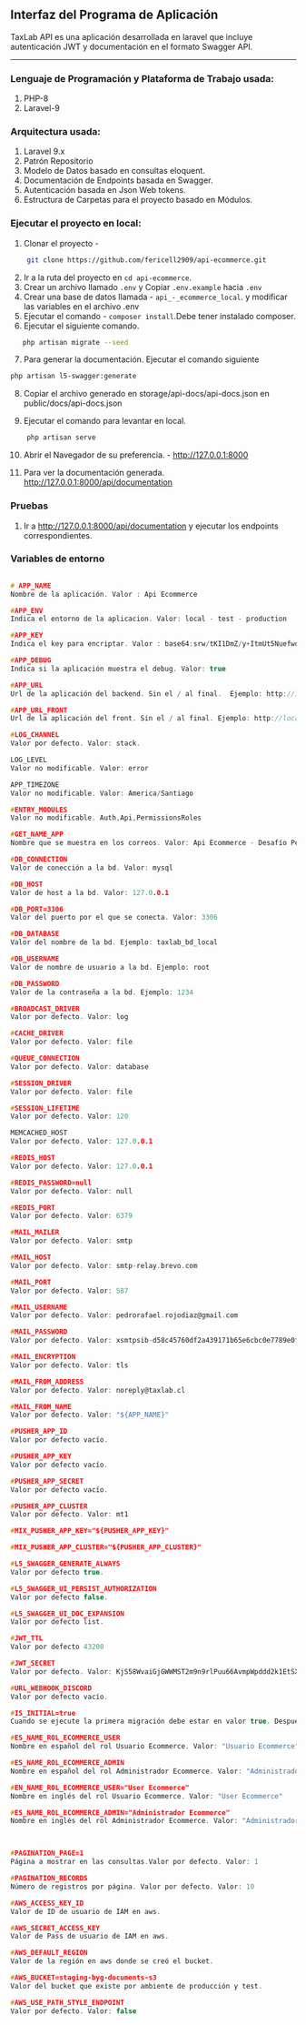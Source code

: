 ## Interfaz del Programa de Aplicación

TaxLab API es una aplicación desarrollada en laravel que incluye autenticación JWT y documentación en el formato Swagger API.  

---

### Lenguaje de Programación y Plataforma de Trabajo usada:

1. PHP-8
2. Laravel-9

### Arquitectura usada:

1. Laravel 9.x
2. Patrón Repositorio
3. Modelo de Datos basado en consultas eloquent.
4. Documentación de Endpoints basada en Swagger. 
5. Autenticación basada en Json Web tokens.
6. Estructura de Carpetas para el proyecto basado en Módulos.

### Ejecutar el proyecto en local:

1. Clonar el proyecto -

```bash
    git clone https://github.com/fericell2909/api-ecommerce.git
```

2. Ir a la ruta del proyecto en  `cd api-ecommerce`.
3. Crear un archivo llamado `.env`  y Copiar `.env.example` hacia `.env`
4. Crear una base de datos llamada - `api_-_ecommerce_local`. y modificar las variables en el archivo .env
5. Ejecutar el comando - `composer install`.Debe tener instalado composer.
6. Ejecutar el siguiente comando.

```bash
   php artisan migrate --seed
```

7. Para generar la documentación. Ejecutar el comando siguiente
```bash
php artisan l5-swagger:generate
```

8. Copiar el archivo generado en storage/api-docs/api-docs.json en public/docs/api-docs.json

9. Ejecutar el comando para levantar en local.

```bash
    php artisan serve
```

10. Abrir el Navegador de su preferencia. -
   http://127.0.0.1:8000 

11. Para ver la documentación generada.
   http://127.0.0.1:8000/api/documentation


### Pruebas

1. Ir a http://127.0.0.1:8000/api/documentation y ejecutar los endpoints correspondientes.

### Variables de entorno

```c

# APP_NAME
Nombre de la aplicación. Valor : Api Ecommerce

#APP_ENV
Indica el entorno de la aplicacion. Valor: local - test - production

#APP_KEY
Indica el key para encriptar. Valor : base64:srw/tKI1DmZ/y+ItmUt5NuefwqJgEUF1js+ZUXSzf1g=

#APP_DEBUG
Indica si la aplicación muestra el debug. Valor: true

#APP_URL
Url de la aplicación del backend. Sin el / al final.  Ejemplo: http://127.0.0.1:8000 

#APP_URL_FRONT
Url de la aplicación del front. Sin el / al final. Ejemplo: http://localhost:3000

#LOG_CHANNEL
Valor por defecto. Valor: stack. 

LOG_LEVEL
Valor no modificable. Valor: error 

APP_TIMEZONE
Valor no modificable. Valor: America/Santiago

#ENTRY_MODULES
Valor no modificable. Auth,Api,PermissionsRoles

#GET_NAME_APP
Nombre que se muestra en los correos. Valor: Api Ecommerce - Desafío Periferia

#DB_CONNECTION
Valor de conección a la bd. Valor: mysql

#DB_HOST
Valor de host a la bd. Valor: 127.0.0.1

#DB_PORT=3306
Valor del puerto por el que se conecta. Valor: 3306

#DB_DATABASE
Valor del nombre de la bd. Ejemplo: taxlab_bd_local

#DB_USERNAME
Valor de nombre de usuario a la bd. Ejemplo: root

#DB_PASSWORD
Valor de la contraseña a la bd. Ejemplo: 1234

#BROADCAST_DRIVER
Valor por defecto. Valor: log

#CACHE_DRIVER
Valor por defecto. Valor: file

#QUEUE_CONNECTION
Valor por defecto. Valor: database

#SESSION_DRIVER
Valor por defecto. Valor: file

#SESSION_LIFETIME
Valor por defecto. Valor: 120

MEMCACHED_HOST
Valor por defecto. Valor: 127.0.0.1

#REDIS_HOST
Valor por defecto. Valor: 127.0.0.1

#REDIS_PASSWORD=null
Valor por defecto. Valor: null

#REDIS_PORT
Valor por defecto. Valor: 6379

#MAIL_MAILER
Valor por defecto. Valor: smtp

#MAIL_HOST
Valor por defecto. Valor: smtp-relay.brevo.com

#MAIL_PORT
Valor por defecto. Valor: 587

#MAIL_USERNAME
Valor por defecto. Valor: pedrorafael.rojodiaz@gmail.com

#MAIL_PASSWORD
Valor por defecto. Valor: xsmtpsib-d58c45760df2a439171b65e6cbc0e7789e0f65fb353aaaa7c34e8d8630ebc552-EkfRXZQSy0GgcsV2

#MAIL_ENCRYPTION
Valor por defecto. Valor: tls

#MAIL_FROM_ADDRESS
Valor por defecto. Valor: noreply@taxlab.cl

#MAIL_FROM_NAME
Valor por defecto. Valor: "${APP_NAME}"

#PUSHER_APP_ID
Valor por defecto vacío.

#PUSHER_APP_KEY
Valor por defecto vacío.

#PUSHER_APP_SECRET
Valor por defecto vacío.

#PUSHER_APP_CLUSTER
Valor por defecto. Valor: mt1

#MIX_PUSHER_APP_KEY="${PUSHER_APP_KEY}"

#MIX_PUSHER_APP_CLUSTER="${PUSHER_APP_CLUSTER}"

#L5_SWAGGER_GENERATE_ALWAYS
Valor por defecto true.

#L5_SWAGGER_UI_PERSIST_AUTHORIZATION
Valor por defecto false.

#L5_SWAGGER_UI_DOC_EXPANSION
Valor por defecto list.

#JWT_TTL
Valor por defecto 43200

#JWT_SECRET
Valor por defecto. Valor: KjS58WvaiGjGWWMST2m9n9rlPuu66AvmpWpddd2k1EtSX6M3Vx8szt3MuLWNlt20

#URL_WEBHOOK_DISCORD
Valor por defecto vacío.

#IS_INITIAL=true
Cuando se ejecute la primera migración debe estar en valor true. Despues pasar a false.

#ES_NAME_ROL_ECOMMERCE_USER
Nombre en español del rol Usuario Ecommerce. Valor: "Usuario Ecommerce"

#ES_NAME_ROL_ECOMMERCE_ADMIN
Nombre en español del rol Administrador Ecommerce. Valor: "Administrador Ecommerce"

#EN_NAME_ROL_ECOMMERCE_USER="User Ecommerce"
Nombre en inglés del rol Usuario Ecommerce. Valor: "User Ecommerce"

#ES_NAME_ROL_ECOMMERCE_ADMIN="Administrador Ecommerce"
Nombre en inglés del rol Administrador Ecommerce. Valor: "Administrador Ecommerce"



#PAGINATION_PAGE=1
Página a mostrar en las consultas.Valor por defecto. Valor: 1

#PAGINATION_RECORDS
Número de registros por página. Valor por defecto. Valor: 10

#AWS_ACCESS_KEY_ID
Valor de ID de usuario de IAM en aws.

#AWS_SECRET_ACCESS_KEY
Valor de Pass de usuario de IAM en aws.

#AWS_DEFAULT_REGION
Valor de la región en aws donde se creó el bucket.

#AWS_BUCKET=staging-byg-documents-s3
Valor del bucket que existe por ambiente de producción y test.

#AWS_USE_PATH_STYLE_ENDPOINT
Valor por defecto. Valor: false


```

